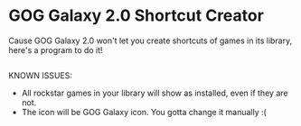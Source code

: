 # GOG Galaxy 2.0 Shortcut Creator

Cause GOG Galaxy 2.0 won't let you create shortcuts of games in its library, here's a program to do it!

<img url="https://i.imgur.com/LhwVBkp.jpg">

KNOWN ISSUES:
- All rockstar games in your library will show as installed, even if they are not.
- The icon will be GOG Galaxy icon. You gotta change it manually :(
